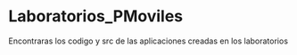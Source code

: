 # Laboratorios_PMoviles
Encontraras los codigo y src de las aplicaciones creadas en los laboratorios
